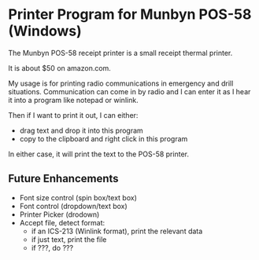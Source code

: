 # Printer Program for Munbyn POS-58 (Windows)

The Munbyn POS-58 receipt printer is a small receipt thermal printer.

It is about $50 on amazon.com.

My usage is for printing radio communications in emergency and drill
situations. Communication can come in by radio and I can enter it
as I hear it into a program like notepad or winlink.

Then if I want to print it out, I can either:
* drag text and drop it into this program
* copy to the clipboard and right click in this program

In either case, it will print the text to the POS-58 printer.

## Future Enhancements

* Font size control (spin box/text box)
* Font control (dropdown/text box)
* Printer Picker (drodown)
* Accept file, detect format:
    - if an ICS-213 (Winlink format), print the relevant data
    - if just text, print the file
    - if ???, do ???
